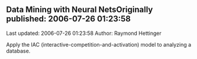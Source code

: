 ## Data Mining with Neural NetsOriginally published: 2006-07-26 01:23:58 
Last updated: 2006-07-26 01:23:58 
Author: Raymond Hettinger 
 
Apply the IAC (interactive-competition-and-activation) model to analyzing a database.